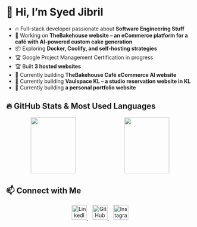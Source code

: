 # 👋 Hi, I’m Syed Jibril  

- 🔥 Full-stack developer passionate about **Software Engineering Stuff**  
- 🚀 Working on **TheBakehouse website – an eCommerce platform for a café with AI-powered custom cake generation**  
- 📦 Exploring **Docker, Coolify, and self-hosting strategies**  
- 🏆 Google Project Management Certification in progress  
- 🏆 Built **3 hosted websites**  
- 🎯 Currently building **TheBakehouse Café eCommerce AI website**  
- 🎯 Currently building **Vaulspace KL – a studio reservation website in KL**  
- 🎯 Currently building **a personal portfolio website**  

## 🔥 GitHub Stats & Most Used Languages  

<p align="center">
  <img width="49%" height="150px" src="https://github-readme-stats.vercel.app/api?username=SyedJibril&show_icons=true&theme=radical&count_private=true&include_all_commits=true&show_owner=true&cache_seconds=1800" />
  <img width="49%" height="150px" src="https://github-readme-stats.vercel.app/api/top-langs/?username=SyedJibril&layout=compact&theme=radical&langs_count=8&count_private=true&cache_seconds=1800" />
</p>

## 📫 Connect with Me  

<p align="center">
  <a href="https://www.linkedin.com/in/syedjibril" target="_blank">
    <img src="https://skillicons.dev/icons?i=linkedin" width="40" height="40" alt="LinkedIn"/>
  </a>
  &nbsp;&nbsp;
  <a href="https://github.com/SyedJibril" target="_blank">
    <img src="https://skillicons.dev/icons?i=github" width="40" height="40" alt="GitHub"/>
  </a>
  &nbsp;&nbsp;
  <a href="https://www.instagram.com/syd.jibril" target="_blank">
    <img src="https://skillicons.dev/icons?i=instagram" height="40" alt="Instagram"/>
  </a>
</p>


